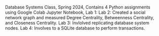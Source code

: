 Database Systems Class,
Spring 2024,
Contains 4 Python assignments using Google Colab Jupyter Notebook,
Lab 1: 
Lab 2: Created a social network graph and measured Degree Centrality, Betweenness Centrality, and Closeness Centrality.
Lab 3: Invlolved replicating database system nodes.
Lab 4: Involves to a SQLite database to perform transactions.
